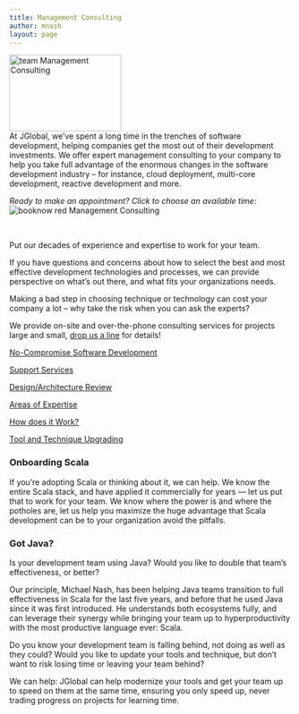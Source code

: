 ```yaml
---
title: Management Consulting
author: mnash
layout: page
---
```

[<img class="size-full wp-image-2673 alignleft" alt="team Management Consulting" src="http://jglobal.com/wp-content/uploads/2013/09/team.png" width="200" height="137" title="Management Consulting" />][1]  
At JGlobal, we&#8217;ve spent a long time in the trenches of software development, helping companies get the most out of their development investments. We offer expert management consulting to your company to help you take full advantage of the enormous changes in the software development industry &#8211; for instance, cloud deployment, multi-core development, reactive development and more.

*Ready to make an appointment? Click to choose an available time:*  
<img style="cursor: pointer;" src="//dje0x8zlxc38k.cloudfront.net/buttons/booknow-red.png" data-appointlet="jglobal" title="Management Consulting" alt="booknow red Management Consulting" />  


&nbsp;

Put our decades of experience and expertise to work for your team.

If you have questions and concerns about how to select the best and most effective development technologies and processes, we can provide perspective on what&#8217;s out there, and what fits your organizations needs.

Making a bad step in choosing technique or technology can cost your company a lot &#8211; why take the risk when you can ask the experts?

We provide on-site and over-the-phone consulting services for projects large and small, [drop us a line][2] for details!

<p class="trigger ">
  <a href="#toggle_83155133753f1f8e7354f9">No-Compromise Software Development</a>
</p>

<div class="toggle_container" style="display:none;">
  <div class="block">
    <p>
      A fundamental principle of <a href="/software-craftsmanship/" target="_Got Javanew">software craftsmanship</a> is that the compromise between speed and quality is unnecessary and harmful. It doesn&#8217;t take longer to produce high-quality code, it takes <i>less</i> time to do it well the first time.
    </p>
    
    <p>
      We can work with your team to transform their development process to a <strong>high-speed, high-quality</strong> approach, <i>increasing</i> the rate of delivery of business value, all while <i>reducing</i> risk. Let us show you how.
    </p>
  </div></p>
</div>

<div class="clear">
</div>

<p class="trigger ">
  <a href="#toggle_48481533053f1f8e7355cc">Support Services</a>
</p>

<div class="toggle_container" style="display:none;">
  <div class="block">
    <p>
      Sometimes you don&#8217;t need a long-term engagement, but need someone available to call to help with some portions of the development process, or to help solve a problem with a tool or a specific piece of code.
    </p>
    
    <p>
      We can provide on-demand support and technical consulting services on a retainer basis, being available to you online or on the phone as needed, with a minimal commitment and a guaranteed response time.
    </p>
  </div></p>
</div>

<div class="clear">
</div>

<p class="trigger ">
  <a href="#toggle_54600774853f1f8e73569b">Design/Architecture Review</a>
</p>

<div class="toggle_container" style="display:none;">
  <div class="block">
    <p>
      If you already have a design or architecture in mind, and want an expert analysis of that design, we can help. There are nuances of design in highly scalable and flexible systems that aren&#8217;t obvious early on, but can save a lot of effort and create a lot of value further on.
    </p>
    
    <p>
      We can (confidentially, of course) review your architecture and design and give you additional confidence at any point in the development process, whether it&#8217;s a greenfield project or a large refactor.
    </p>
  </div></p>
</div>

<div class="clear">
</div>

<p class="trigger ">
  <a href="#toggle_34616869453f1f8e73576a">Areas of Expertise</a>
</p>

<div class="toggle_container" style="display:none;">
  <div class="block">
    <p>
      The techniques and technologies we have expertise with include:
    </p>
    
    <p>
      Agile Methodologies, including Scrum, Kanban, Lean, and related techniques
    </p>
    
    <table width="80%" border="1">
      <caption><strong>Techniques</strong></caption> <tr>
        <td>
          Get constant value delivered efficiently while embracing change as a normal part of business.
        </td>
      </tr>
      
      <tr>
        <td>
          Domain-Driven Design
        </td>
        
        <td>
          Ensure the software models the real world, and decouple the outside interfaces and infrastructure from the domain
        </td>
      </tr>
      
      <tr>
        <td>
          Concurrency and Parallelism
        </td>
        
        <td>
          Many cores is the norm, and lots of smaller machines is often far better than one big one &#8211; is your software ready?
        </td>
      </tr>
      
      <tr>
        <td>
          Decoupling services, increasing cohesion while reducing coupling
        </td>
        
        <td>
          One piece does one thing, and does all of that thing
        </td>
      </tr>
      
      <tr>
        <td>
          Event-driven architectures, including CQRS, Event-sourcing, event buses
        </td>
        
        <td>
          No more batches, spread the load on your system to match the events, respond to changing requirements faster over time, rather than slower.
        </td>
      </tr>
      
      <tr>
        <td>
          Modularity
        </td>
        
        <td>
          Decomposition of existing monolithic applications, lightweight standalone deployments of decoupled services. Got a <a href="http://en.wikipedia.org/wiki/Big_ball_of_mud" target="_new">big ball of mud?</a> We can decompose it into a pot of gold!
        </td>
      </tr>
    </table>
    
    <table width="80%" border="1">
      <caption><strong>Technologies</strong></caption> <tr>
        <td>
          Scala
        </td>
        
        <td>
          We choose Scala because we can develop better software in less time than with other toolsets. It&#8217;s the whole ecosystem that brings the power. Let us show you how.
        </td>
      </tr>
      
      <tr>
        <td>
          Play
        </td>
        
        <td>
          Modern web applications and REST APIs in less time, without sacrificing scalability or maintainability
        </td>
      </tr>
      
      <tr>
        <td>
          Akka
        </td>
        
        <td>
          Resilient distributed high-performance backbone for Scala development
        </td>
      </tr>
      
      <tr>
        <td>
          MongoDB, Cassandra, Riak, others
        </td>
        
        <td>
          Document stores and NoSQL databases for non-relational applications
        </td>
      </tr>
      
      <tr>
        <td>
          Relational databases including Postgres, Hypersonic, Oracle, MariaDB (formerly MySQL) and others
        </td>
        
        <td>
          The backbone for hundreds of organizations, and the workhorse of data in the industry
        </td>
      </tr>
    </table>
    
    <p>
      We have decades of experience in many other systems, especially open-source tools and libraries. Let us put this knowledge to work for you!
    </p>
  </div></p>
</div>

<div class="clear">
</div>

<p class="trigger ">
  <a href="#toggle_88844281553f1f8e73583a">How does it Work?</a>
</p>

<div class="toggle_container" style="display:none;">
  <div class="block">
    <p>
      <b>How does it work?</b>
    </p>
    
    <p>
      If you believe my company may be of service, I would be happy to provide a complimentary initial consultation to review your environment and needs. This process is typically done over the phone or via online video conferencing, and usually takes less than a day.
    </p>
    
    <p>
      At this point I will prepare an engagement proposal, outlining the areas where  improvement or enhancement will be evaluated, along with the results expected from those enhancements: For example, we might agree that your development practice for building new web applications is to be analyzed and potential enhancements identified.
    </p>
    
    <p>
      The proposal will specify how the analysis will be performed and in what form the recommendations and proposed enhancements will be provided &#8211; this would typically include interviews and discussions with your development team, a review of your development and deployment infrastructure, and a review of your existing applications and plans for the near future.
    </p>
    
    <p>
      My work is performed on a time and materials basis. The most efficient way for me to work is electronically, from my own offices. It is possible to make specific arrangements for on-site review as well, if this is indicated. Travel time and expenses are billable to the client, and clearly established ahead-of-time, eliminating any surprises.
    </p>
    
    <p>
      The results of an initial analysis of the selected areas of your technology process are produced continually in an electronic form. You don&#8217;t just get a &#8220;finished report&#8221; at the end of the process, you have the opportunity to see valuable progress from day one, and we will review the progress regularly (at least once a week, preferably more) during the project.
    </p>
    
    <p>
      By the end of this phase we will have together identified areas where significant improvement is likely, and I will make specific proposals for achieving these improvements.
    </p>
    
    <p>
      The next phase, should you decide to proceed to it, would be selection and prioritization of the enhancements. I would then prepare a detailed plan, outlining how the enhancements are to be tackled, who is involved, what the expected timeframes are, and, most importantly, where and when the benefits of the improvements can be measured. Once the plan begins, I again provide detailed progress indications on a constant basis &#8211; including measurements of the improvements being made all the way.
    </p>
    
    <p>
      This means you see benefit right away, and can tell on a daily basis where progress is being made, allowing the plan to be fine-tuned as required during the enhancement.
    </p>
    
    <p>
      This phase might include upgrades to systems, rollouts and training for new tools or techniques, and/or pairing with your existing development team to bring them up to speed on a technology or approach.
    </p>
    
    <p>
      As an example: Let&#8217;s say that an area of improvement is on the planning, tracking and visibility of development projects, and the proposed and accepted suggestion is to utilize the tool Pivotal Tracker to plan and execute a sprint-based development cycle, with a sprint length of one week. The process would be to work with the team to get the first sprints planned, to ensure they understand and can work with and easily access the tool, along with the benefits and significance of the specific features we want to take advantage of &#8211; for instance, the estimating and velocity calculations that Pivotal provides.
    </p>
    
    <p>
      The metrics in this case might include the number of stories and tasks that have been planned, the team velocity, the number of developers converted to use the new tool, and so forth.
    </p>
  </div></p>
</div>

<div class="clear">
</div>

<p class="trigger ">
  <a href="#toggle_66327024853f1f8e73590a">Tool and Technique Upgrading</a>
</p>

<div class="toggle_container" style="display:none;">
  <div class="block">
    <p>
      The software industry changes very quickly, which has both its downside and its upside. On the downside, most organizations can&#8217;t spend enough time to be familiar with the latest approach and tools available, and the pace of change can result in a lot of wasted time. A common reaction to this is to &#8220;throttle&#8221; change, by establishing standards in both technique and technology, limiting choice and focussing attention on a specific set of tools, with the hope of developing a critical mass of expertise in those tools.
    </p>
    
    <p>
      The problem there is that you can miss the upside &#8211; new and better ways to get things done are constantly coming along, and the upside is that often those ways can provide significant efficiencies. You have to have enough information to make the correct decisions, however, and to avoid wasteful &#8220;thrashing&#8221; amongst different techniques and technologies.
    </p>
    
    <p>
      I can review your software development or maintenance practices and tools and identify where a change in technique or technology can result in significant improvement, allowing your organization to get more done with less time and less effort.
    </p>
    
    <p>
      The correct decisions in this area must include an awareness of your team&#8217;s capabilities, so that the cost of transitioning or adopting a new technology is taken into account. Often enhancing tools and techniques will have other indirect benefits &#8211; such as the opportunity to attract more experienced and efficient developers to your organization, or the chance to offer your existing developers an upward path for their own expertise, reducing turnover and improving morale.
    </p>
  </div></p>
</div>

<div class="clear">
</div>

### Onboarding Scala

If you&#8217;re adopting Scala or thinking about it, we can help. We know the entire Scala stack, and have applied it commercially for years &#8212; let us put that to work for your team. We know where the power is and where the potholes are, let us help you maximize the huge advantage that Scala development can be to your organization avoid the pitfalls.

### Got Java?

Is your development team using Java? Would you like to double that team&#8217;s effectiveness, or better?

Our principle, Michael Nash, has been helping Java teams transition to full effectiveness in Scala for the last five years, and before that he used Java since it was first introduced. He understands both ecosystems fully, and can leverage their synergy while bringing your team up to hyperproductivity with the most productive language ever: Scala.

Do you know your development team is falling behind, not doing as well as they could? Would you like to update your tools and technique, but don&#8217;t want to risk losing time or leaving your team behind?

We can help: JGlobal can help modernize your tools and get your team up to speed on them at the same time, ensuring you only speed up, never trading progress on projects for learning time.

 [1]: http://jglobal.com/wp-content/uploads/2013/09/team.png
 [2]: /contact-us